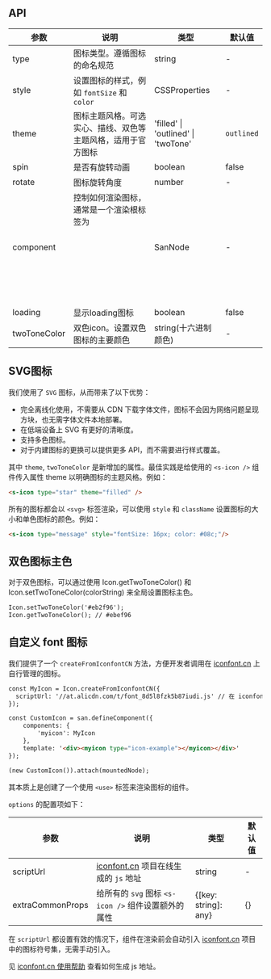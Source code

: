 ## API

| 参数 | 说明 | 类型 | 默认值 |
| --- | --- | --- | --- |
| type | 图标类型。遵循图标的命名规范 | string | - |
| style | 设置图标的样式，例如 `fontSize` 和 `color` | CSSProperties | - |
| theme | 图标主题风格。可选实心、描线、双色等主题风格，适用于官方图标 | 'filled' \| 'outlined' \| 'twoTone' | `outlined` |
| spin | 是否有旋转动画 | boolean | false |
| rotate | 图标旋转角度 | number | - |
| component | 控制如何渲染图标，通常是一个渲染根标签为 <svg> 的 San 组件，会使 type 属性失效 | SanNode | - |
| loading | 显示loading图标 | boolean | false |
| twoToneColor | 双色icon。设置双色图标的主要颜色 | string(十六进制颜色) | - |

## SVG图标

我们使用了 `SVG` 图标，从而带来了以下优势：

* 完全离线化使用，不需要从 CDN 下载字体文件，图标不会因为网络问题呈现方块，也无需字体文件本地部署。
* 在低端设备上 SVG 有更好的清晰度。
* 支持多色图标。
* 对于内建图标的更换可以提供更多 API，而不需要进行样式覆盖。

其中 `theme`, `twoToneColor` 是新增加的属性。最佳实践是给使用的 `<s-icon />` 组件传入属性 theme 以明确图标的主题风格。例如：

```html
<s-icon type="star" theme="filled" />
```

所有的图标都会以 `<svg>` 标签渲染，可以使用 `style` 和 `className` 设置图标的大小和单色图标的颜色。例如：
```html
<s-icon type="message" style="fontSize: 16px; color: #08c;"/>
```

## 双色图标主色
对于双色图标，可以通过使用 Icon.getTwoToneColor() 和 Icon.setTwoToneColor(colorString) 来全局设置图标主色。

```html
Icon.setTwoToneColor('#eb2f96');
Icon.getTwoToneColor(); // #ebef96
```

## 自定义 font 图标
我们提供了一个 `createFromIconfontCN` 方法，方便开发者调用在 [iconfont.cn](http://www.iconfont.cn) 上自行管理的图标。

```html
const MyIcon = Icon.createFromIconfontCN({
  scriptUrl: '//at.alicdn.com/t/font_8d5l8fzk5b87iudi.js' // 在 iconfont.cn 上生成
});

const CustomIcon = san.defineComponent({
    components: {
        'myicon': MyIcon
    },
    template: '<div><myicon type="icon-example"></myicon></div>'
});

(new CustomIcon()).attach(mountedNode);

```

其本质上是创建了一个使用 `<use>` 标签来渲染图标的组件。

`options` 的配置项如下：

| 参数 | 说明 | 类型 | 默认值 |
| --- | --- | --- | --- |
| scriptUrl | [iconfont.cn](http://www.iconfont.cn) 项目在线生成的 `js` 地址 | string | - |
| extraCommonProps | 给所有的 `svg` 图标 `<s-icon />` 组件设置额外的属性 | {[key: string]: any} | {} |

在 `scriptUrl` 都设置有效的情况下，组件在渲染前会自动引入 [iconfont.cn](http://www.iconfont.cn) 项目中的图标符号集，无需手动引入。

见 [iconfont.cn 使用帮助](http://iconfont.cn/help/detail?spm=a313x.7781069.1998910419.15&helptype=code) 查看如何生成 js 地址。

